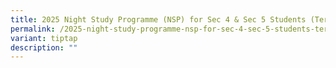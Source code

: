 ```yaml
---
title: 2025 Night Study Programme (NSP) for Sec 4 & Sec 5 Students (Term 3)
permalink: /2025-night-study-programme-nsp-for-sec-4-sec-5-students-term-3/
variant: tiptap
description: ""
---
```

